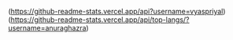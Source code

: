(https://github-readme-stats.vercel.app/api?username=vyaspriyal)
(https://github-readme-stats.vercel.app/api/top-langs/?username=anuraghazra)
